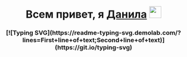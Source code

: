 <h1 align="center">Всем привет, я <a href="https://daniilshat.ru/" target="_blank">Данила</a> 
<img src="https://github.com/blackcater/blackcater/raw/main/images/Hi.gif" height="32"/></h1>
<h3 align="center">[![Typing SVG](https://readme-typing-svg.demolab.com/?lines=First+line+of+text;Second+line+of+text)](https://git.io/typing-svg)</h3>
